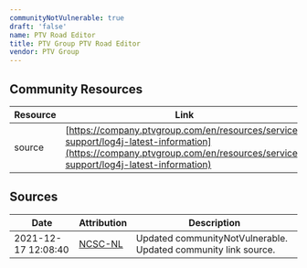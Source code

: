 ```yaml
---
communityNotVulnerable: true
draft: 'false'
name: PTV Road Editor
title: PTV Group PTV Road Editor
vendor: PTV Group
---
```



## Community Resources
| Resource | Link |
| --- | --- |
| source | [https://company.ptvgroup.com/en/resources/service-support/log4j-latest-information](https://company.ptvgroup.com/en/resources/service-support/log4j-latest-information) |


## Sources
| Date | Attribution | Description |
| --- | --- | --- |
| 2021-12-17 12:08:40 | [NCSC-NL](https://github.com/NCSC-NL/log4shell/blob/main/software/README.md) | Updated communityNotVulnerable. Updated community link source.  |
